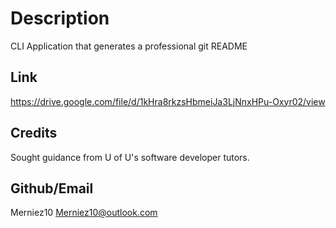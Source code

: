 # Description
CLI Application that generates a professional git README

## Link
https://drive.google.com/file/d/1kHra8rkzsHbmeiJa3LjNnxHPu-Oxyr02/view

## Credits
Sought guidance from U of U's software developer tutors. 

## Github/Email 
Merniez10 Merniez10@outlook.com


